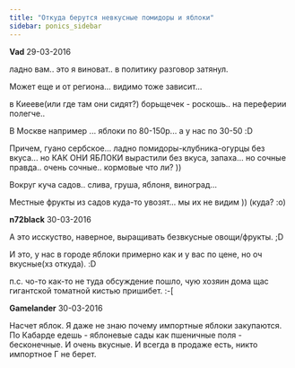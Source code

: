 ```yaml
---
title: "Откуда берутся невкусные помидоры и яблоки"
sidebar: ponics_sidebar
---
```


**Vad** 29-03-2016

ладно вам.. это я виноват.. в политику разговор затянул.

Может еще и от региона... видимо тоже зависит...

в Киееве(или где там они сидят?) борьщечек - роскошь.. на переферии полегче..

В Москве например ... яблоки по 80-150р... а у нас по 30-50 :D

Причем, гуано сербское... ладно помидоры-клубника-огурцы без вкуса... но КАК ОНИ ЯБЛОКИ вырастили без вкуса, запаха... но сочные правда.. очень сочные.. кормовые что ли? ))

Вокруг куча садов.. слива, груша, яблоня, виноград...

Местные фрукты из садов куда-то увозят... мы их не видим )) (куда? :o) 


**n72black** 30-03-2016

А это исскуство, наверное, выращивать безвкусные овощи/фрукты. ;D

И это, у нас в городе яблоки примерно как и у вас по цене, но оч вкусные(хз откуда). :D

п.с. чо-то как-то не туда обсуждение пошло, чую хозяин дома щас гигантской томатной кистью пришибет. :-[


**Gamelander** 30-03-2016

Насчет яблок. Я даже не знаю почему импортные яблоки закупаются. По Кабарде едешь - яблоневые сады как пшеничные поля - бесконечные. И очень вкусные. И всегда в продаже есть, никто импортное Г не берет.


